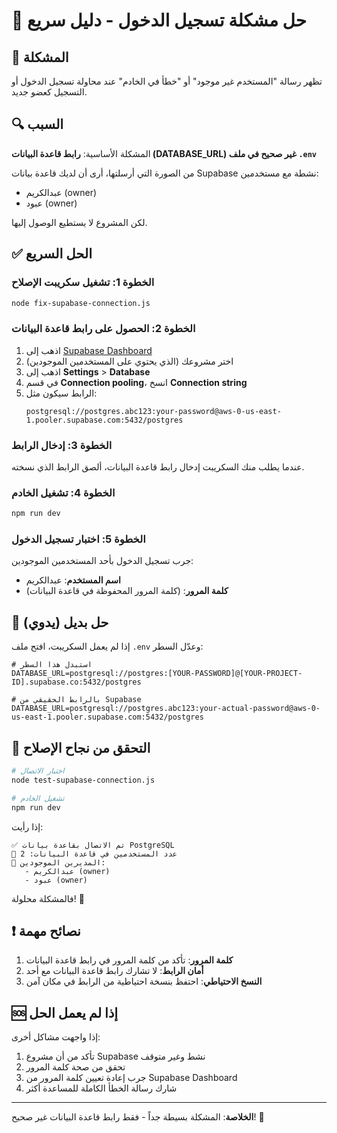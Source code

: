 # 🔧 حل مشكلة تسجيل الدخول - دليل سريع

## 🎯 المشكلة

تظهر رسالة "المستخدم غير موجود" أو "خطأ في الخادم" عند محاولة تسجيل الدخول أو التسجيل كعضو جديد.

## 🔍 السبب

المشكلة الأساسية: **رابط قاعدة البيانات (DATABASE_URL) غير صحيح في ملف `.env`**

من الصورة التي أرسلتها، أرى أن لديك قاعدة بيانات Supabase نشطة مع مستخدمين:

- عبدالكريم (owner)
- عبود (owner)

لكن المشروع لا يستطيع الوصول إليها.

## ✅ الحل السريع

### الخطوة 1: تشغيل سكريبت الإصلاح

```bash
node fix-supabase-connection.js
```

### الخطوة 2: الحصول على رابط قاعدة البيانات

1. اذهب إلى [Supabase Dashboard](https://supabase.com/dashboard)
2. اختر مشروعك (الذي يحتوي على المستخدمين الموجودين)
3. اذهب إلى **Settings** > **Database**
4. في قسم **Connection pooling**، انسخ **Connection string**
5. الرابط سيكون مثل:
   ```
   postgresql://postgres.abc123:your-password@aws-0-us-east-1.pooler.supabase.com:5432/postgres
   ```

### الخطوة 3: إدخال الرابط

عندما يطلب منك السكريبت إدخال رابط قاعدة البيانات، ألصق الرابط الذي نسخته.

### الخطوة 4: تشغيل الخادم

```bash
npm run dev
```

### الخطوة 5: اختبار تسجيل الدخول

جرب تسجيل الدخول بأحد المستخدمين الموجودين:

- **اسم المستخدم**: عبدالكريم
- **كلمة المرور**: (كلمة المرور المحفوظة في قاعدة البيانات)

## 🔧 حل بديل (يدوي)

إذا لم يعمل السكريبت، افتح ملف `.env` وعدّل السطر:

```env
# استبدل هذا السطر
DATABASE_URL=postgresql://postgres:[YOUR-PASSWORD]@[YOUR-PROJECT-ID].supabase.co:5432/postgres

# بالرابط الحقيقي من Supabase
DATABASE_URL=postgresql://postgres.abc123:your-actual-password@aws-0-us-east-1.pooler.supabase.com:5432/postgres
```

## 🧪 التحقق من نجاح الإصلاح

```bash
# اختبار الاتصال
node test-supabase-connection.js

# تشغيل الخادم
npm run dev
```

إذا رأيت:

```
✅ تم الاتصال بقاعدة بيانات PostgreSQL
👥 عدد المستخدمين في قاعدة البيانات: 2
👑 المديرين الموجودين:
   - عبدالكريم (owner)
   - عبود (owner)
```

فالمشكلة محلولة! 🎉

## ❗ نصائح مهمة

1. **كلمة المرور**: تأكد من كلمة المرور في رابط قاعدة البيانات
2. **أمان الرابط**: لا تشارك رابط قاعدة البيانات مع أحد
3. **النسخ الاحتياطي**: احتفظ بنسخة احتياطية من الرابط في مكان آمن

## 🆘 إذا لم يعمل الحل

إذا واجهت مشاكل أخرى:

1. تأكد من أن مشروع Supabase نشط وغير متوقف
2. تحقق من صحة كلمة المرور
3. جرب إعادة تعيين كلمة المرور من Supabase Dashboard
4. شارك رسالة الخطأ الكاملة للمساعدة أكثر

---

**الخلاصة**: المشكلة بسيطة جداً - فقط رابط قاعدة البيانات غير صحيح! 🎯
